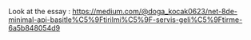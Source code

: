 Look at the essay : https://medium.com/@doga_kocak0623/net-8de-minimal-api-basitle%C5%9Ftirilmi%C5%9F-servis-geli%C5%9Ftirme-6a5b848054d9

